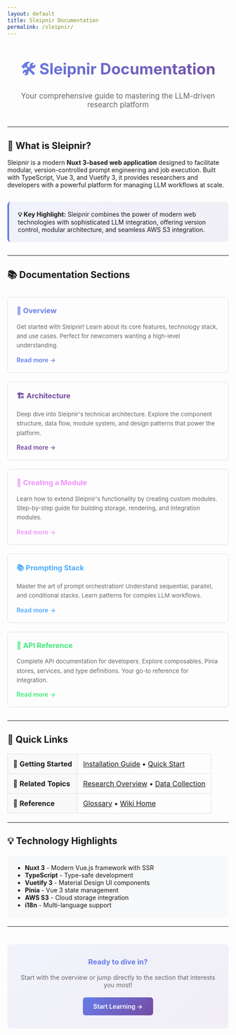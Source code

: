 ```yaml
---
layout: default
title: Sleipnir Documentation
permalink: /sleipnir/
---
```


<div style="text-align: center; margin: 40px 0;">
  <h1 style="font-size: 2.5em; margin-bottom: 10px; background: linear-gradient(135deg, #667eea 0%, #764ba2 100%); -webkit-background-clip: text; -webkit-text-fill-color: transparent; background-clip: text;">
    🛠️ Sleipnir Documentation
  </h1>
  <p style="font-size: 1.2em; color: #666; margin-bottom: 40px;">
    Your comprehensive guide to mastering the LLM-driven research platform
  </p>
</div>

---

## 🚀 What is Sleipnir?

Sleipnir is a modern **Nuxt 3-based web application** designed to facilitate modular, version-controlled prompt engineering and job execution. Built with TypeScript, Vue 3, and Vuetify 3, it provides researchers and developers with a powerful platform for managing LLM workflows at scale.

<div style="background: linear-gradient(135deg, #667eea15 0%, #764ba215 100%); padding: 20px; border-radius: 8px; margin: 30px 0; border-left: 4px solid #667eea;">
  <strong>💡 Key Highlight:</strong> Sleipnir combines the power of modern web technologies with sophisticated LLM integration, offering version control, modular architecture, and seamless AWS S3 integration.
</div>

---

## 📚 Documentation Sections

<div style="display: grid; grid-template-columns: repeat(auto-fit, minmax(280px, 1fr)); gap: 20px; margin: 30px 0;">

  <div style="border: 1px solid #e0e0e0; border-radius: 8px; padding: 20px; transition: transform 0.2s, box-shadow 0.2s;">
    <h3 style="margin-top: 0; color: #667eea;">
      📖 <a href="{{ site.baseurl }}/sleipnir/overview" style="text-decoration: none; color: inherit;">Overview</a>
    </h3>
    <p style="color: #666; font-size: 0.95em; line-height: 1.6;">
      Get started with Sleipnir! Learn about its core features, technology stack, and use cases. Perfect for newcomers wanting a high-level understanding.
    </p>
    <a href="{{ site.baseurl }}/sleipnir/overview" style="color: #667eea; text-decoration: none; font-weight: 600;">
      Read more →
    </a>
  </div>

  <div style="border: 1px solid #e0e0e0; border-radius: 8px; padding: 20px; transition: transform 0.2s, box-shadow 0.2s;">
    <h3 style="margin-top: 0; color: #764ba2;">
      🏗️ <a href="{{ site.baseurl }}/sleipnir/architecture" style="text-decoration: none; color: inherit;">Architecture</a>
    </h3>
    <p style="color: #666; font-size: 0.95em; line-height: 1.6;">
      Deep dive into Sleipnir's technical architecture. Explore the component structure, data flow, module system, and design patterns that power the platform.
    </p>
    <a href="{{ site.baseurl }}/sleipnir/architecture" style="color: #764ba2; text-decoration: none; font-weight: 600;">
      Read more →
    </a>
  </div>

  <div style="border: 1px solid #e0e0e0; border-radius: 8px; padding: 20px; transition: transform 0.2s, box-shadow 0.2s;">
    <h3 style="margin-top: 0; color: #f093fb;">
      🔧 <a href="{{ site.baseurl }}/sleipnir/creating-a-module" style="text-decoration: none; color: inherit;">Creating a Module</a>
    </h3>
    <p style="color: #666; font-size: 0.95em; line-height: 1.6;">
      Learn how to extend Sleipnir's functionality by creating custom modules. Step-by-step guide for building storage, rendering, and integration modules.
    </p>
    <a href="{{ site.baseurl }}/sleipnir/creating-a-module" style="color: #f093fb; text-decoration: none; font-weight: 600;">
      Read more →
    </a>
  </div>

  <div style="border: 1px solid #e0e0e0; border-radius: 8px; padding: 20px; transition: transform 0.2s, box-shadow 0.2s;">
    <h3 style="margin-top: 0; color: #4facfe;">
      📚 <a href="{{ site.baseurl }}/sleipnir/prompting-stack" style="text-decoration: none; color: inherit;">Prompting Stack</a>
    </h3>
    <p style="color: #666; font-size: 0.95em; line-height: 1.6;">
      Master the art of prompt orchestration! Understand sequential, parallel, and conditional stacks. Learn patterns for complex LLM workflows.
    </p>
    <a href="{{ site.baseurl }}/sleipnir/prompting-stack" style="color: #4facfe; text-decoration: none; font-weight: 600;">
      Read more →
    </a>
  </div>

  <div style="border: 1px solid #e0e0e0; border-radius: 8px; padding: 20px; transition: transform 0.2s, box-shadow 0.2s;">
    <h3 style="margin-top: 0; color: #43e97b;">
      🔌 <a href="{{ site.baseurl }}/sleipnir/api-reference" style="text-decoration: none; color: inherit;">API Reference</a>
    </h3>
    <p style="color: #666; font-size: 0.95em; line-height: 1.6;">
      Complete API documentation for developers. Explore composables, Pinia stores, services, and type definitions. Your go-to reference for integration.
    </p>
    <a href="{{ site.baseurl }}/sleipnir/api-reference" style="color: #43e97b; text-decoration: none; font-weight: 600;">
      Read more →
    </a>
  </div>

</div>

---

## 🎯 Quick Links

<table style="width: 100%; border-collapse: collapse; margin: 20px 0;">
  <tr>
    <td style="padding: 12px; border: 1px solid #e0e0e0; background: #f9f9f9;">
      <strong>🚀 Getting Started</strong>
    </td>
    <td style="padding: 12px; border: 1px solid #e0e0e0;">
      <a href="{{ site.baseurl }}/getting-started">Installation Guide</a> • 
      <a href="{{ site.baseurl }}/quick-start">Quick Start</a>
    </td>
  </tr>
  <tr>
    <td style="padding: 12px; border: 1px solid #e0e0e0; background: #f9f9f9;">
      <strong>🔬 Related Topics</strong>
    </td>
    <td style="padding: 12px; border: 1px solid #e0e0e0;">
      <a href="{{ site.baseurl }}/research/overview">Research Overview</a> • 
      <a href="{{ site.baseurl }}/data/collection">Data Collection</a>
    </td>
  </tr>
  <tr>
    <td style="padding: 12px; border: 1px solid #e0e0e0; background: #f9f9f9;">
      <strong>📖 Reference</strong>
    </td>
    <td style="padding: 12px; border: 1px solid #e0e0e0;">
      <a href="{{ site.baseurl }}/glossary">Glossary</a> • 
      <a href="{{ site.baseurl }}/">Wiki Home</a>
    </td>
  </tr>
</table>

---

## 💡 Technology Highlights

<div style="background: #f8f9fa; padding: 20px; border-radius: 8px; margin: 20px 0;">
  <ul style="margin: 0; padding-left: 20px;">
    <li><strong>Nuxt 3</strong> - Modern Vue.js framework with SSR</li>
    <li><strong>TypeScript</strong> - Type-safe development</li>
    <li><strong>Vuetify 3</strong> - Material Design UI components</li>
    <li><strong>Pinia</strong> - Vue 3 state management</li>
    <li><strong>AWS S3</strong> - Cloud storage integration</li>
    <li><strong>i18n</strong> - Multi-language support</li>
  </ul>
</div>

---

<div style="text-align: center; margin: 40px 0; padding: 30px; background: linear-gradient(135deg, #667eea15 0%, #764ba215 100%); border-radius: 8px;">
  <h3 style="margin-top: 0; color: #667eea;">Ready to dive in?</h3>
  <p style="color: #666; margin-bottom: 20px;">Start with the overview or jump directly to the section that interests you most!</p>
  <a href="{{ site.baseurl }}/sleipnir/overview" style="display: inline-block; padding: 12px 24px; background: linear-gradient(135deg, #667eea 0%, #764ba2 100%); color: white; text-decoration: none; border-radius: 6px; font-weight: 600; transition: transform 0.2s;">
    Start Learning →
  </a>
</div>
